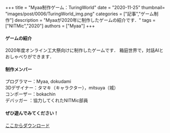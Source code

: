 +++
title = "Myaa制作ゲーム：TuringWorld"
date = "2020-11-25"
thumbnail= "images/post/0006/TuringWorld_img.png"
categories = ["記事","ゲーム制作"]
description = "Myaaが2020年に制作したゲームの紹介です．"
tags = ["NITMic","2020"]
authors = ["Myaa"]
+++


#### ゲームの紹介

2020年度オンライン工大祭向けに制作したゲームです．
箱庭世界で，対話AIとおしゃべりができます．

#### 制作メンバー

プログラマー：Myaa, dokudami  
3Dデザイナー：タマキ（キャラクター），mitsuya（城）  
コンポーザー：bokachin  
デバッガー  ：協力してくれたNITMic部員  

#### ぜひ遊んでみてください！

[ここからダウンロード](https://drive.google.com/drive/folders/1il2121hAQo9U1wKq7NttunnjEz5uOQjh?usp=sharing)
